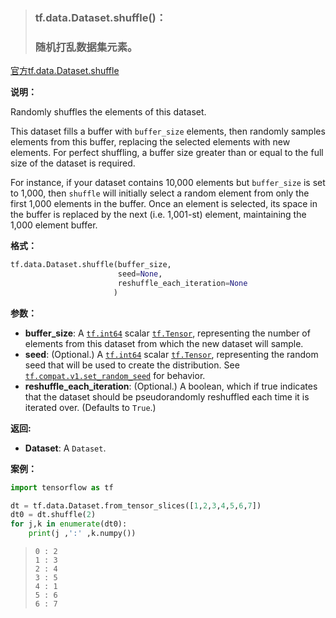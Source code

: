 > ### tf.data.Dataset.shuffle()：
>
> ### 随机打乱数据集元素。

[官方tf.data.Dataset.shuffle](https://tensorflow.google.cn/api_docs/python/tf/data/Dataset?hl=en#shuffle)



**说明：**

Randomly shuffles the elements of this dataset.

This dataset fills a buffer with `buffer_size` elements, then randomly samples elements from this buffer, replacing the selected elements with new elements. For perfect shuffling, a buffer size greater than or equal to the full size of the dataset is required.

For instance, if your dataset contains 10,000 elements but `buffer_size` is set to 1,000, then `shuffle` will initially select a random element from only the first 1,000 elements in the buffer. Once an element is selected, its space in the buffer is replaced by the next (i.e. 1,001-st) element, maintaining the 1,000 element buffer.

**格式：**

```python
tf.data.Dataset.shuffle(buffer_size, 
                        seed=None, 
                        reshuffle_each_iteration=None
                       )
```
**参数：**

- **buffer_size**: A [`tf.int64`](https://tensorflow.google.cn/api_docs/python/tf#int64) scalar [`tf.Tensor`](https://tensorflow.google.cn/api_docs/python/tf/Tensor), representing the number of elements from this dataset from which the new dataset will sample.
- **seed**: (Optional.) A [`tf.int64`](https://tensorflow.google.cn/api_docs/python/tf#int64) scalar [`tf.Tensor`](https://tensorflow.google.cn/api_docs/python/tf/Tensor), representing the random seed that will be used to create the distribution. See [`tf.compat.v1.set_random_seed`](https://tensorflow.google.cn/api_docs/python/tf/compat/v1/set_random_seed) for behavior.
- **reshuffle_each_iteration**: (Optional.) A boolean, which if true indicates that the dataset should be pseudorandomly reshuffled each time it is iterated over. (Defaults to `True`.)

**返回:**

- **Dataset**: A `Dataset`.

**案例：**

```python
import tensorflow as tf

dt = tf.data.Dataset.from_tensor_slices([1,2,3,4,5,6,7])
dt0 = dt.shuffle(2)
for j,k in enumerate(dt0):
    print(j ,':' ,k.numpy())
```

> ```
> 0 : 2
> 1 : 3
> 2 : 4
> 3 : 5
> 4 : 1
> 5 : 6
> 6 : 7
> ```



